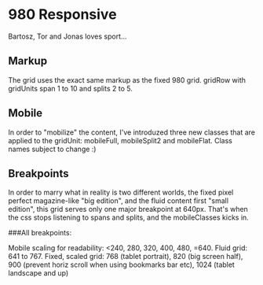 980 Responsive
=============

Bartosz, Tor and Jonas loves sport...

Markup
-------

The grid uses the exact same markup as the fixed 980 grid.
gridRow with gridUnits span 1 to 10 and splits 2 to 5.

Mobile
------------

In order to "mobilize" the content, I've introduzed three new classes that are applied to the gridUnit: mobileFull, mobileSplit2 and mobileFlat. Class names subject to change :)


Breakpoints
------------

In order to marry what in reality is two different worlds, the fixed pixel perfect magazine-like "big edition", and the fluid content first "small edition", this grid serves only one major breakpoint at 640px. That's when the css stops listening to spans and splits, and the mobileClasses kicks in.

###All breakpoints:

Mobile scaling for readability: <240, 280, 320, 400, 480, =640.
Fluid grid: 641 to 767.
Fixed, scaled grid: 768 (tablet portrait), 820 (big screen half), 900 (prevent horiz scroll when using bookmarks bar etc), 1024 (tablet landscape and up)